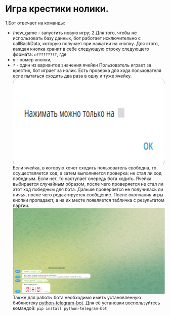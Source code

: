 # Игра крестики нолики.
1.Бот отвечает на команды:
* /new_game - запустить новую игру;
2.Для того, чтобы не использовать базу данных, бот работает исключительно с callBackData, которую получает при нажатии на кнопку. 
Для этого, каждая кнопка хранит в себе следующую строку следующего формата: `n?????????`, где
* `n` - номер кнопки,
* `?` - один из вариантов значения ячейки
Пользователь играет за крестик, бот играет за нолик.
Есть проверка для хода пользователя есле пытаться сходить два раза в одну и туже ячейку.
![Пример ошибки](images/Ошибка.png)
Если ячейка, в которую хочет сходить пользователь свободна, то осуществляется ход, а затем выполняется проверка: не стал ли ход победным. 
Если нет, то наступает очередь бота ходить. Ячейка выбирается случайным образом, после чего проверяется не стал ли этот ход победным для бота. 
Дальше проверяется не получилась ли ничья, после чего редактируется сообщение.
После окончания игры кнопки пропадают, а на их месте появляется табличка с результатом партии.
![Пример выигрыша](images/Победа.png)
Также для работы бота необходимо иметь установленную библиотеку 
[python-telegram-bot](https://python-telegram-bot.org/). 
Для её установки воспользуйтесь командой:
`pip install python-telegram-bot`

